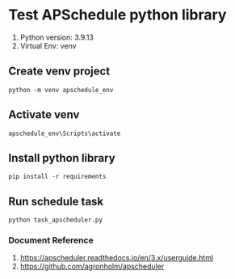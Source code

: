 # Test APSchedule python library
1. Python version: 3.9.13
1. Virtual Env: venv
## Create venv project
```
python -m venv apschedule_env
```
## Activate venv
```
apschedule_env\Scripts\activate
```

## Install python library
```
pip install -r requirements
```

## Run schedule task
```
python task_apscheduler.py
```


### Document Reference
1. https://apscheduler.readthedocs.io/en/3.x/userguide.html
1. https://github.com/agronholm/apscheduler